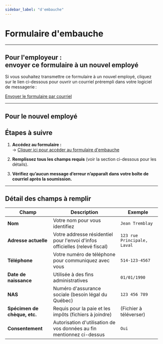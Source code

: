 ```yaml
---
sidebar_label: "d'embauche"
---
```


# Formulaire d'embauche

---

## Pour l'employeur : <br/> envoyer ce formulaire à un nouvel employé

Si vous souhaitez transmettre ce formulaire à un nouvel employé, cliquez sur le lien ci-dessous pour ouvrir un courriel prérempli dans votre logiciel de messagerie :

[Envoyer le formulaire par courriel](mailto:lecourrieldevotrefuturemployé@domaine.com?subject=Finalisation%20de%20votre%20embauche%20au%20sein%20de%20'Nom%20du%20garage'%20&body=Bonjour%20'Son%20nom'%2C%0Apour%20finaliser%20votre%20embauche%2C%20vous%20devez%20remplir%20ce%20%3Ca%20href%3D%22https%3A%2F%2Fgroupeautoouellet.sharepoint.com%2Fsites%2FtestingEP2%2F_layouts%2F15%2Flistforms.aspx%3Fcid%3DNzJjOGY3NjAtNDNjZi00NWY1LWFkODgtNjRkNGU1YTU1YmEz%26nav%3DYjEyNDE0ZTctZTQ1My00NGQ5LWEyZjQtZDc1ODhiOGZhNWY3%22%3Eformulaire%20d'embauche%3C%2Fa%3E.%20%0A%0ASalutation%2C%20'Votre%20nom')

---

## Pour le nouvel employé

## Étapes à suivre

1. **Accédez au formulaire :**  
   -> [Cliquer ici pour accéder au formulaire d'embauche](https://groupeautoouellet.sharepoint.com/sites/testingEP2/_layouts/15/listforms.aspx?cid=NzJjOGY3NjAtNDNjZi00NWY1LWFkODgtNjRkNGU1YTU1YmEz&nav=YjEyNDE0ZTctZTQ1My00NGQ5LWEyZjQtZDc1ODhiOGZhNWY3)

2. **Remplissez tous les champs requis** (voir la section ci-dessous pour les détails).

3. **Vérifiez qu’aucun message d’erreur n’apparaît dans votre boîte de courriel après la soumission.**

---

## Détail des champs à remplir

| **Champ**                    | **Description**                                                             | **Exemple**                 |
| ---------------------------- | --------------------------------------------------------------------------- | --------------------------- |
| **Nom**                      | Votre nom pour vous identifiez                                              | `Jean Tremblay`             |
| **Adresse actuelle**         | Votre addresse résidentiel pour l'envoi d'infos officielles (relevé fiscal) | `123 rue Principale, Laval` |
| **Téléphone**                | Votre numéro de téléphone pour communiquez avec vous                        | `514-123-4567`              |
| **Date de naissance**        | Utilisée à des fins administratives                                         | `01/01/1990`                |
| **NAS**                      | Numéro d'assurance sociale (besoin légal du Québec)                         | `123 456 789`               |
| **Spécimen de chèque, etc.** | Requis pour la paie et les impôts (fichiers à joindre)                      | (Fichier à téléverser)      |
| **Consentement**             | Autorisation d'utilisation de vos données au fin mentionnez ci-dessus       | `Oui`                       |
